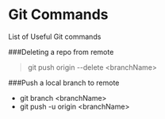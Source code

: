 Git Commands
===========

List of Useful Git commands


###Deleting a repo from remote

> git push origin --delete &lt;branchName&gt;

###Push a local branch to remote

* git branch &lt;branchName&gt;
* git push -u origin &lt;branchName&gt;

